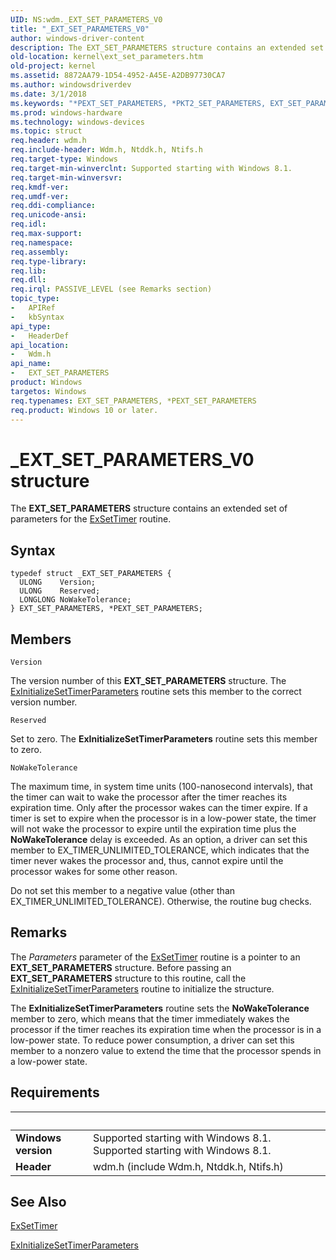 ```yaml
---
UID: NS:wdm._EXT_SET_PARAMETERS_V0
title: "_EXT_SET_PARAMETERS_V0"
author: windows-driver-content
description: The EXT_SET_PARAMETERS structure contains an extended set of parameters for the ExSetTimer routine.
old-location: kernel\ext_set_parameters.htm
old-project: kernel
ms.assetid: 8872AA79-1D54-4952-A45E-A2DB97730CA7
ms.author: windowsdriverdev
ms.date: 3/1/2018
ms.keywords: "*PEXT_SET_PARAMETERS, *PKT2_SET_PARAMETERS, EXT_SET_PARAMETERS, EXT_SET_PARAMETERS structure [Kernel-Mode Driver Architecture], KT2_SET_PARAMETERS, PEXT_SET_PARAMETERS, PEXT_SET_PARAMETERS structure pointer [Kernel-Mode Driver Architecture], _EXT_SET_PARAMETERS_V0, kernel.ext_set_parameters, wdm/EXT_SET_PARAMETERS, wdm/PEXT_SET_PARAMETERS"
ms.prod: windows-hardware
ms.technology: windows-devices
ms.topic: struct
req.header: wdm.h
req.include-header: Wdm.h, Ntddk.h, Ntifs.h
req.target-type: Windows
req.target-min-winverclnt: Supported starting with Windows 8.1.
req.target-min-winversvr: 
req.kmdf-ver: 
req.umdf-ver: 
req.ddi-compliance: 
req.unicode-ansi: 
req.idl: 
req.max-support: 
req.namespace: 
req.assembly: 
req.type-library: 
req.lib: 
req.dll: 
req.irql: PASSIVE_LEVEL (see Remarks section)
topic_type:
-	APIRef
-	kbSyntax
api_type:
-	HeaderDef
api_location:
-	Wdm.h
api_name:
-	EXT_SET_PARAMETERS
product: Windows
targetos: Windows
req.typenames: EXT_SET_PARAMETERS, *PEXT_SET_PARAMETERS
req.product: Windows 10 or later.
---
```


# _EXT_SET_PARAMETERS_V0 structure
The <b>EXT_SET_PARAMETERS</b> structure contains an extended set of parameters for the <a href="..\wdm\nf-wdm-exsettimer.md">ExSetTimer</a> routine.

## Syntax
````
typedef struct _EXT_SET_PARAMETERS {
  ULONG    Version;
  ULONG    Reserved;
  LONGLONG NoWakeTolerance;
} EXT_SET_PARAMETERS, *PEXT_SET_PARAMETERS;
````

## Members


`Version`

The version number of this <b>EXT_SET_PARAMETERS</b> structure. The <a href="..\wdm\nf-wdm-exinitializesettimerparameters.md">ExInitializeSetTimerParameters</a> routine sets this member to the correct version number.

`Reserved`

Set to zero. The <b>ExInitializeSetTimerParameters</b> routine sets this member to zero.

`NoWakeTolerance`

The maximum time, in system time units (100-nanosecond intervals), that the timer can wait to wake the processor after the timer reaches its expiration time. Only after the processor wakes can the timer expire. If a timer is set to expire when the processor is in a low-power state, the timer will not wake the processor to expire until the expiration time plus the <b>NoWakeTolerance</b> delay is exceeded. As an option, a driver can set this member to EX_TIMER_UNLIMITED_TOLERANCE, which indicates that the timer never wakes the processor and, thus, cannot expire until the processor wakes for some other reason.

Do not set this member to a negative value (other than EX_TIMER_UNLIMITED_TOLERANCE). Otherwise, the routine bug checks.

## Remarks
The <i>Parameters</i> parameter of the <a href="..\wdm\nf-wdm-exsettimer.md">ExSetTimer</a> routine is a pointer to an <b>EXT_SET_PARAMETERS</b> structure. Before passing an <b>EXT_SET_PARAMETERS</b> structure to this routine, call the <a href="..\wdm\nf-wdm-exinitializesettimerparameters.md">ExInitializeSetTimerParameters</a> routine to initialize the structure.

The <b>ExInitializeSetTimerParameters</b> routine sets the <b>NoWakeTolerance</b> member to zero, which means that the timer immediately wakes the processor if the timer reaches its expiration time when the processor is in a low-power state. To reduce power consumption, a driver can set this member to a nonzero value to extend the time that the processor spends in a low-power state.

## Requirements
| &nbsp; | &nbsp; |
| ---- |:---- |
| **Windows version** | Supported starting with Windows 8.1. Supported starting with Windows 8.1. |
| **Header** | wdm.h (include Wdm.h, Ntddk.h, Ntifs.h) |

## See Also

<a href="..\wdm\nf-wdm-exsettimer.md">ExSetTimer</a>



<a href="..\wdm\nf-wdm-exinitializesettimerparameters.md">ExInitializeSetTimerParameters</a>